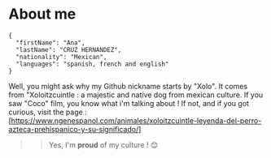 # About me

```
{
  "firstName": "Ana",
  "lastName": "CRUZ HERNANDEZ",
  "nationality": "Mexican",
  "languages": "spanish, french and english"
}
```

<!-- TO DO: add more details about me later -->

Well, you might ask why my Github nickname starts by "Xolo". It comes from "Xoloitzcuintle : a majestic and native dog from mexican culture. If you saw "Coco" film, you know what i'm talking about ! 
If not, and if you got curious, visit the page : [https://www.ngenespanol.com/animales/xoloitzcuintle-leyenda-del-perro-azteca-prehispanico-y-su-significado/]

>> Yes, I'm **proud** of my culture ! :blush: 



